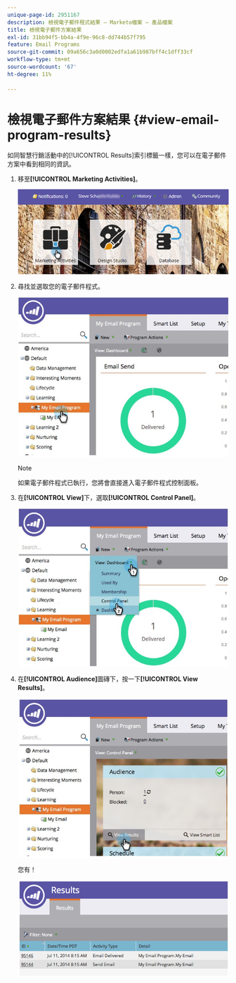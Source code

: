 ```yaml
---
unique-page-id: 2951167
description: 檢視電子郵件程式結果 — Marketo檔案 — 產品檔案
title: 檢視電子郵件方案結果
exl-id: 31bb94f5-bb4a-4f9e-96c8-dd744b57f795
feature: Email Programs
source-git-commit: 09a656c3a0d0002edfa1a61b987bff4c1dff33cf
workflow-type: tm+mt
source-wordcount: '67'
ht-degree: 11%

---
```


# 檢視電子郵件方案結果 {#view-email-program-results}

如同智慧行銷活動中的[!UICONTROL Results]索引標籤一樣，您可以在電子郵件方案中看到相同的資訊。

1. 移至&#x200B;**[!UICONTROL Marketing Activities]**。

   ![](assets/login-marketing-activities-2.png)

1. 尋找並選取您的電子郵件程式。

   ![](assets/selectemailprogram3.jpg)

   >[!NOTE]
   >
   >如果電子郵件程式已執行，您將會直接進入電子郵件程式控制面板。

1. 在&#x200B;**[!UICONTROL View]**&#x200B;下，選取&#x200B;**[!UICONTROL Control Panel]**。

   ![](assets/controlpanelview.jpg)

1. 在&#x200B;**[!UICONTROL Audience]**&#x200B;圖磚下，按一下&#x200B;**[!UICONTROL View Results]**。

   ![](assets/audiencetile.jpg)

   您有！

   ![](assets/image2014-9-22-11-3a15-3a49.png)
